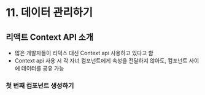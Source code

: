 # 11. 데이터 관리하기

## 리액트 Context API 소개
- 많은 개발자들이 리덕스 대신 Context api 사용하고 있다고 함
- Context api 사용 시 각 자녀 컴포넌트에게 속성을 전달하지 않아도, 컴포넌트 사이에 데이터를 공유 가능

### 첫 번째 컴포넌트 생성하기
